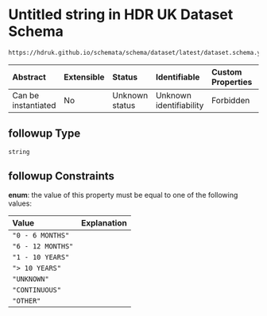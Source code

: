 # Untitled string in HDR UK Dataset Schema

```txt
https://hdruk.github.io/schemata/schema/dataset/latest/dataset.schema.yaml#/definitions/followup
```



| Abstract            | Extensible | Status         | Identifiable            | Custom Properties | Additional Properties | Access Restrictions | Defined In                                                                                        |
| :------------------ | :--------- | :------------- | :---------------------- | :---------------- | :-------------------- | :------------------ | :------------------------------------------------------------------------------------------------ |
| Can be instantiated | No         | Unknown status | Unknown identifiability | Forbidden         | Allowed               | none                | [dataset.schema.json*](../../../schema/dataset/latest/dataset.schema.json "open original schema") |

## followup Type

`string`

## followup Constraints

**enum**: the value of this property must be equal to one of the following values:

| Value             | Explanation |
| :---------------- | :---------- |
| `"0 - 6 MONTHS"`  |             |
| `"6 - 12 MONTHS"` |             |
| `"1 - 10 YEARS"`  |             |
| `"> 10 YEARS"`    |             |
| `"UNKNOWN"`       |             |
| `"CONTINUOUS"`    |             |
| `"OTHER"`         |             |
